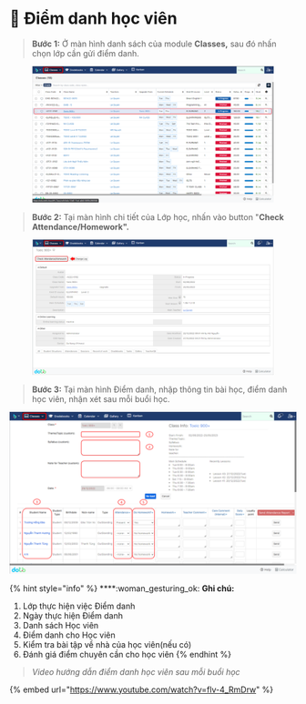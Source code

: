 # 🙍 Điểm danh học viên

> **Bước 1:** Ở màn hình danh sách của module **Classes,** sau đó nhấn chọn lớp cần gửi điểm danh.

<figure><img src="../.gitbook/assets/image (3).png" alt=""><figcaption></figcaption></figure>

> **Bước 2:** Tại màn hình chi tiết của Lớp học, nhấn vào button "**Check Attendance/Homework".**

<figure><img src="../.gitbook/assets/image (19).png" alt=""><figcaption></figcaption></figure>

> **Bước 3:** Tại màn hình Điểm danh, nhập thông tin bài học, điểm danh học viên, nhận xét sau mỗi buổi học.

![](<../.gitbook/assets/image (5).png>)

{% hint style="info" %}
****:woman\_gesturing\_ok: **Ghi chú:**

1. Lớp thực hiện việc Điểm danh
2. Ngày thực hiện Điểm danh
3. Danh sách Học viên
4. Điểm danh cho Học viên
5. Kiểm tra bài tập về nhà của học viên(nếu có)
6. Đánh giá điểm chuyên cần cho học viên
{% endhint %}

> _Video hướng dẫn điểm danh học viên sau mỗi buổi học_

{% embed url="https://www.youtube.com/watch?v=flv-4_RmDrw" %}
